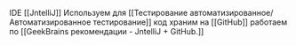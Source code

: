 IDE [[JntelliJ]]
Используем для [[Тестирование автоматизированное/Автоматизированное тестирование]]
код храним на [[GitHub]]
работаем по [[GeekBrains рекомендации - JntelliJ + GitHub.]]